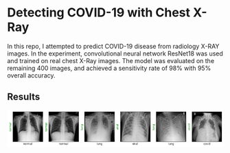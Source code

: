 # Detecting COVID-19 with Chest X-Ray

In this repo, I attempted to predict COVID-19 disease from radiology X-RAY images. In the experiment, convolutional neural network ResNet18 was used and trained on real chest X-Ray images. The model was evaluated on the remaining 400 images, and achieved a sensitivity rate of 98% with 95% overall accuracy.


## Results

![alt text](covid_prediction.png)

